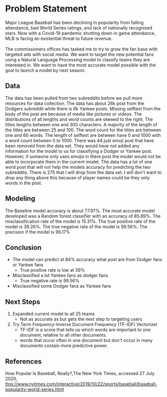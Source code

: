 # Problem Statement
Major League Baseball has been declining in popularity from falling attendance, bad World Series ratings, and lack of nationally recognized stars. Now with a Covid-19 pandemic shutting down in game attendance, MLB is facing an existential threat to future revenue.<br><br>The commissioners offices has tasked me to try to grow the fan base with targeted ads with social media. We want to target the new potential fans using a Natural Language Processing model to classify teams they are interested in. We want to have the most accurate model possible with the goal to launch a model by next season. 

## Data
The data has been pulled from two subreddits before we pull more resources for data collection. The data has about 26k post from the Dodgers subreddit while there is 6k Yankee posts. Missing selftext from the body of the post are because of media like pictures or videos. The distributions of all lengths and word counts are skewed to the right. The titles lengths between one and 300 characters. A majority of the length of the titles are between 25 and 100. The word count for the titles are between one and 60 words. The length of selftext are between have 0 and 1000 with a word count between 0 to 1000. There was 44 just emoji post that have been removed from the data set. They would have not added any information for the model to us for classifying a Dodger or Yankee post. However, if someone only uses emojis in there post the model would not be able to incorporate them in the current model. The data has a lot of one word post that will not help the models accuracy for predicting the two subreddits. There is 275 that I will drop from the data set. I will don't want to drop any thing above this because of player names could be they only words in the post.

## Modeling

The Baseline model accuracy is about 77.97%. The most accurate model developed was a Random forest classifier with an accuracy of 85.89%. The misclassification rate of the model is 15.31%. The true positive rate of the model is 39.26%. The true negative rate of the model is 99.56%. The precision if the model is 96.17%

## Conclusion 

- The model can predict at 84% accuracy what post are from Dodger fans or Yankee fans
    - True positive rate is low at 39%
- Misclassified a lot Yankee fans as dodger fans
    - True negative rate is 99.56%
- Misclassified some Dodger fans as Yankee fans

## Next Steps

1. Expanded current model to all 25 teams
    - Not as accurate as but gets the next step to targeting users
2. Try Term Frequency-Inverse Document Frequency (TF-IDF) Vectorizer
    - TF-IDF is a score that tells us which words are important to one document, relative to all other documents.
    - words that occur often in one document but don't occur in many documents contain more predictive power.

## References 
How Popular Is Baseball, Really?,The New York Times, accessed 27 July 2020, <ttps://www.nytimes.com/interactive/2019/10/22/sports/baseball/baseball-popularity-world-series.html>